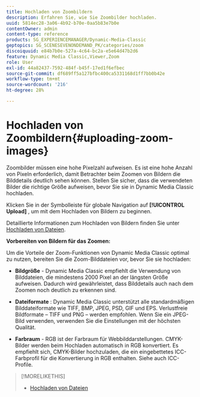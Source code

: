 ```yaml
---
title: Hochladen von Zoombildern
description: Erfahren Sie, wie Sie Zoombilder hochladen.
uuid: 5814ec28-3a06-4b92-b70e-0aa5b83e7b0e
contentOwner: admin
content-type: reference
products: SG_EXPERIENCEMANAGER/Dynamic-Media-Classic
geptopics: SG_SCENESEVENONDEMAND_PK/categories/zoom
discoiquuid: e84b7b0e-527a-4c64-bc2a-e5e64d47b2d6
feature: Dynamic Media Classic,Viewer,Zoom
role: User
exl-id: 44a82437-7592-484f-b45f-17ed1f6efbec
source-git-commit: df689ff5a127bfbc400ca5331168d1ff7bb0b42e
workflow-type: tm+mt
source-wordcount: '216'
ht-degree: 28%

---
```


# Hochladen von Zoombildern{#uploading-zoom-images}

Zoombilder müssen eine hohe Pixelzahl aufweisen. Es ist eine hohe Anzahl von Pixeln erforderlich, damit Betrachter beim Zoomen von Bildern die Bilddetails deutlich sehen können. Stellen Sie sicher, dass die verwendeten Bilder die richtige Größe aufweisen, bevor Sie sie in Dynamic Media Classic hochladen.

Klicken Sie in der Symbolleiste für globale Navigation auf **[!UICONTROL Upload]** , um mit dem Hochladen von Bildern zu beginnen.

Detaillierte Informationen zum Hochladen von Bildern finden Sie unter [Hochladen von Dateien](uploading-files.md#uploading_files).

**Vorbereiten von Bildern für das Zoomen:**

Um die Vorteile der Zoom-Funktionen von Dynamic Media Classic optimal zu nutzen, bereiten Sie die Zoom-Bilddateien vor, bevor Sie sie hochladen:

* **Bildgröße**  - Dynamic Media Classic empfiehlt die Verwendung von Bilddateien, die mindestens 2000 Pixel an der längsten Größe aufweisen. Dadurch wird gewährleistet, dass Bilddetails auch nach dem Zoomen noch deutlich zu erkennen sind.

* **Dateiformate** : Dynamic Media Classic unterstützt alle standardmäßigen Bilddateiformate wie TIFF, BMP, JPEG, PSD, GIF und EPS. Verlustfreie Bildformate – TIFF und PNG – werden empfohlen. Wenn Sie ein JPEG-Bild verwenden, verwenden Sie die Einstellungen mit der höchsten Qualität.

* **Farbraum**  - RGB ist der Farbraum für Webbilddarstellungen. CMYK-Bilder werden beim Hochladen automatisch in RGB konvertiert. Es empfiehlt sich, CMYK-Bilder hochzuladen, die ein eingebettetes ICC-Farbprofil für die Konvertierung in RGB enthalten. Siehe auch ICC-Profile.

>[!MORELIKETHIS]
>
>* [Hochladen von Dateien](uploading-files.md#uploading_files)

